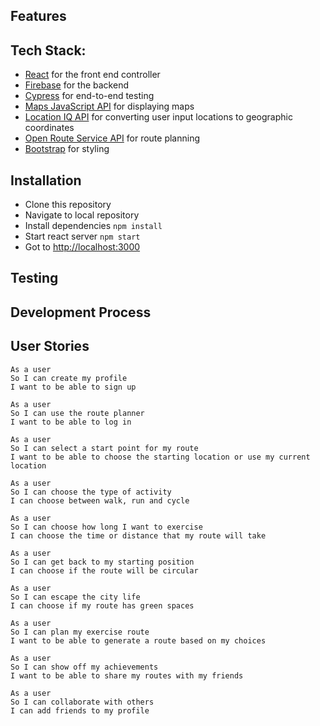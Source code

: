 ## Features

## Tech Stack:

- [React](https://reactjs.org) for the front end controller
- [Firebase](https://firebase.google.com) for the backend
- [Cypress](https://www.cypress.io/) for end-to-end testing
- [Maps JavaScript API](https://developers.google.com/maps/documentation/javascript/tutorial) for displaying maps
- [Location IQ API](https://locationiq.com/) for converting user input locations to geographic coordinates
- [Open Route Service API](https://openrouteservice.org/) for route planning
- [Bootstrap](https://getbootstrap.com/) for styling

## Installation

* Clone this repository
* Navigate to local repository
* Install dependencies
`npm install`
* Start react server
`npm start`
* Got to [http://localhost:3000](http://localhost:3000)

## Testing

## Development Process

## User Stories

```
As a user
So I can create my profile
I want to be able to sign up
```

```
As a user
So I can use the route planner
I want to be able to log in
```

```
As a user
So I can select a start point for my route
I want to be able to choose the starting location or use my current location
```

```
As a user
So I can choose the type of activity
I can choose between walk, run and cycle
```

```
As a user
So I can choose how long I want to exercise
I can choose the time or distance that my route will take
```

```
As a user
So I can get back to my starting position
I can choose if the route will be circular
```

```
As a user
So I can escape the city life
I can choose if my route has green spaces
```

```
As a user
So I can plan my exercise route
I want to be able to generate a route based on my choices
```

```
As a user
So I can show off my achievements
I want to be able to share my routes with my friends
```

```
As a user
So I can collaborate with others
I can add friends to my profile
```
